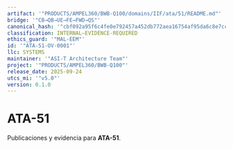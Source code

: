 ```yaml
---
artifact: '"PRODUCTS/AMPEL360/BWB-Q100/domains/IIF/ata/51/README.md"'
bridge: '"CB→QB→UE→FE→FWD→QS"'
canonical_hash: '"cbf092a95f6c4fe0e792457a452db772aea16754af95da6c8e7cc5c8a0a991db"'
classification: INTERNAL–EVIDENCE-REQUIRED
ethics_guard: '"MAL-EEM"'
id: '"ATA-51-OV-0001"'
llc: SYSTEMS
maintainer: '"ASI-T Architecture Team"'
project: '"PRODUCTS/AMPEL360/BWB-Q100"'
release_date: 2025-09-24
utcs_mi: '"v5.0"'
version: 0.1.0
---
```

# ATA-51

Publicaciones y evidencia para **ATA-51**.
